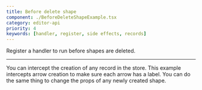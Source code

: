 ```yaml
---
title: Before delete shape
component: ./BeforeDeleteShapeExample.tsx
category: editor-api
priority: 4
keywords: [handler, register, side effects, records]
---
```


Register a handler to run before shapes are deleted.

---

You can intercept the creation of any record in the store. This example intercepts arrow creation to
make sure each arrow has a label. You can do the same thing to change the props of any newly created
shape.
